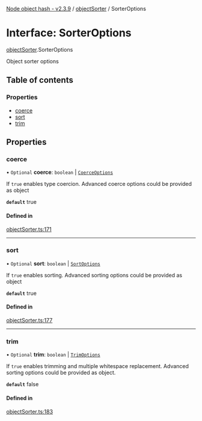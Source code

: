 [Node object hash - v2.3.9](../README.md) / [objectSorter](../modules/objectSorter.md) / SorterOptions

# Interface: SorterOptions

[objectSorter](../modules/objectSorter.md).SorterOptions

Object sorter options

## Table of contents

### Properties

- [coerce](objectSorter.SorterOptions.md#coerce)
- [sort](objectSorter.SorterOptions.md#sort)
- [trim](objectSorter.SorterOptions.md#trim)

## Properties

### coerce

• `Optional` **coerce**: `boolean` \| [`CoerceOptions`](objectSorter.export_.CoerceOptions.md)

If `true` enables type coercion.
Advanced coerce options could be provided as object

**`default`** true

#### Defined in

[objectSorter.ts:171](https://github.com/SkeLLLa/node-object-hash/blob/996e344/src/objectSorter.ts#L171)

---

### sort

• `Optional` **sort**: `boolean` \| [`SortOptions`](objectSorter.export_.SortOptions.md)

If `true` enables sorting.
Advanced sorting options could be provided as object

**`default`** true

#### Defined in

[objectSorter.ts:177](https://github.com/SkeLLLa/node-object-hash/blob/996e344/src/objectSorter.ts#L177)

---

### trim

• `Optional` **trim**: `boolean` \| [`TrimOptions`](objectSorter.export_.TrimOptions.md)

If `true` enables trimming and multiple whitespace replacement.
Advanced sorting options could be provided as object.

**`default`** false

#### Defined in

[objectSorter.ts:183](https://github.com/SkeLLLa/node-object-hash/blob/996e344/src/objectSorter.ts#L183)
